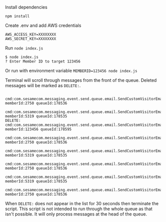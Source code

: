 Install dependencies

    npm install

Create .env and add AWS credentials

    AWS_ACCESS_KEY=XXXXXXXX
    AWS_SECRET_KEY=XXXXXXXX

Run `node index.js`

    $ node index.js
    ? Enter Member ID to target 123456

Or run with environment variable `MEMBERID=123456 node index.js`

Terminal will scroll through messages from the front of the queue. Deleted messages
will be marked as `DELETE:`.

               cmd:com.sesamecom.messaging.event.send.queue.email.SendCustomVisitorEmail memberId:2750 queueId:178536
               cmd:com.sesamecom.messaging.event.send.queue.email.SendCustomVisitorEmail memberId:5319 queueId:178535
    DELETE:    cmd:com.sesamecom.messaging.event.send.queue.email.SendCustomVisitorEmail memberId:123456 queueId:178595
               cmd:com.sesamecom.messaging.event.send.queue.email.SendCustomVisitorEmail memberId:2750 queueId:178536
               cmd:com.sesamecom.messaging.event.send.queue.email.SendCustomVisitorEmail memberId:5319 queueId:178535
               cmd:com.sesamecom.messaging.event.send.queue.email.SendCustomVisitorEmail memberId:2750 queueId:178536
               cmd:com.sesamecom.messaging.event.send.queue.email.SendCustomVisitorEmail memberId:5319 queueId:178535
               cmd:com.sesamecom.messaging.event.send.queue.email.SendCustomVisitorEmail memberId:2750 queueId:178536

When `DELETE:` does not appear in the list for 30 seconds then terminate the script.
This script is not intended to run through the whole queue as that isn't possible.
It will only process messages at the head of the queue.
